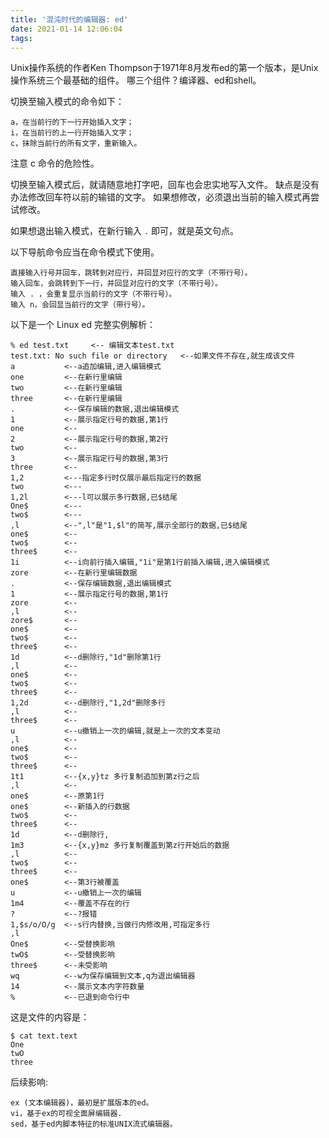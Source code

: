 ```yaml
---
title: '混沌时代的编辑器: ed'
date: 2021-01-14 12:06:04
tags:
---
```

Unix操作系统的作者Ken Thompson于1971年8月发布ed的第一个版本，是Unix操作系统三个最基础的组件。
哪三个组件？编译器、ed和shell。

切换至输入模式的命令如下：
```
a，在当前行的下一行开始插入文字；
i，在当前行的上一行开始插入文字；
c，抹除当前行的所有文字，重新输入。
```
注意 c 命令的危险性。

切换至输入模式后，就请随意地打字吧，回车也会忠实地写入文件。
缺点是没有办法修改回车符以前的输错的文字。
如果想修改，必须退出当前的输入模式再尝试修改。

如果想退出输入模式，在新行输入 `.` 即可，就是英文句点。

以下导航命令应当在命令模式下使用。
```
直接输入行号并回车，跳转到对应行，并回显对应行的文字（不带行号）。
输入回车，会跳转到下一行，并回显对应行的文字（不带行号）。
输入 . ，会重复显示当前行的文字（不带行号）。
输入 n，会回显当前行的文字（带行号）。
```

以下是一个 Linux ed 完整实例解析：
```shell
% ed test.txt     <-- 编辑文本test.txt
test.txt: No such file or directory   <--如果文件不存在,就生成该文件
a           <--a追加编辑,进入编辑模式
one         <--在新行里编辑
two         <--在新行里编辑
three       <--在新行里编辑
.           <--保存编辑的数据,退出编辑模式
1           <--展示指定行号的数据,第1行
one         <--
2           <--展示指定行号的数据,第2行
two         <--
3           <--展示指定行号的数据,第3行
three       <--
1,2         <---指定多行时仅展示最后指定行的数据
two         <---
1,2l        <---l可以展示多行数据,已$结尾
One$        <---
two$        <---
,l          <--",l"是"1,$l"的简写,展示全部行的数据,已$结尾
one$        <--
two$        <--
three$      <--
1i          <--i向前行插入编辑,"1i"是第1行前插入编辑,进入编辑模式
zore        <--在新行里编辑数据
.           <--保存编辑数据,退出编辑模式
1           <--展示指定行号的数据,第1行
zore        <--
,l          <--
zore$       <--
one$        <--
two$        <--
three$      <--
1d          <--d删除行,"1d"删除第1行
,l          <--
one$        <--
two$        <--
three$      <--
1,2d        <--d删除行,"1,2d"删除多行
,l          <--
three$      <--
u           <--u撤销上一次的编辑,就是上一次的文本变动
,l          <--
one$        <--
two$        <--
three$      <--
1t1         <--{x,y}tz 多行复制追加到第z行之后
,l          <--
one$        <--原第1行
one$        <--新插入的行数据
two$        <--
three$      <--
1d          <--d删除行,
1m3         <--{x,y}mz 多行复制覆盖到第z行开始后的数据
,l          <--
two$        <--
three$      <--
one$        <--第3行被覆盖
u           <--u撤销上一次的编辑
1m4         <--覆盖不存在的行
?           <--?报错
1,$s/o/O/g  <--s行内替换,当做行内修改用,可指定多行
,l
One$        <--受替换影响
twO$        <--受替换影响
three$      <--未受影响
wq          <--w为保存编辑到文本,q为退出编辑器
14          <--展示文本内字符数量
%           <--已退到命令行中
```

这是文件的内容是：
```shell
$ cat text.text
One
twO
three
```

后续影响:
```
ex (文本编辑器)，最初是扩展版本的ed。
vi，基于ex的可视全面屏编辑器.
sed，基于ed内脚本特征的标准UNIX流式编辑器。
```
